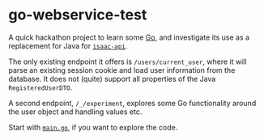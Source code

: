 # go-webservice-test

A quick hackathon project to learn some [Go](https://go.dev/), and investigate its use as a replacement for Java for [`isaac-api`](https://github.com/isaacphysics/isaac-api).

The only existing endpoint it offers is `/users/current_user`, where it will parse an existing session cookie and load user information from the database. It does not (quite) support all properties of the Java `RegisteredUserDTO`.

A second endpoint, `/_/experiment`, explores some Go functionality around the user object and handling values etc.

Start with [`main.go`](./main.go), if you want to explore the code.
